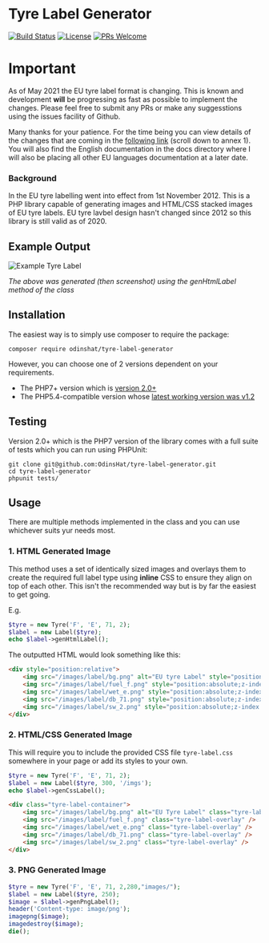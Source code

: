 # Tyre Label Generator

[![Build Status](https://travis-ci.org/OdinsHat/tyre-label-generator.svg?branch=master)](https://travis-ci.org/OdinsHat/tyre-label-generator) [![License](https://img.shields.io/badge/License-BSD%203--Clause-blue.svg)](https://opensource.org/licenses/BSD-3-Clause) [![PRs Welcome](https://img.shields.io/badge/PRs-welcome-brightgreen.svg?style=flat-square)](http://makeapullrequest.com)

# Important

As of May 2021 the EU tyre label format is changing. This is known and development **will** be progressing as fast as possible to implement the changes. Please feel free to submit any PRs or make any suggesstions using the issues facility of Github.

Many thanks for your patience. For the time being you can view details of the changes that are coming in the [following link](https://eur-lex.europa.eu/legal-content/EN/TXT/?uri=CELEX:32020R0740) (scroll down to annex 1). You will also find the English documentation in the docs directory where I will also be placing all other EU languages documentation at a later date.

### Background

In the EU tyre labelling went into effect from 1st November 2012. This is a PHP library capable of generating images and HTML/CSS stacked images of EU tyre labels. EU tyre lavbel design hasn't changed since 2012 so this library is still valid as of 2020.

## Example Output

![Example Tyre Label](https://raw.githubusercontent.com/OdinsHat/tyre-label-generator/master/images/tyre-label-ex.png)

_The above was generated (then screenshot) using the genHtmlLabel method of the class_

## Installation

The easiest way is to simply use composer to require the package:

```composer require odinshat/tyre-label-generator```

However, you can choose one of 2 versions dependent on your requirements. 

* The PHP7+ version which is [version 2.0+](https://github.com/OdinsHat/tyre-label-generator/tree/v2.0.0) 
* The PHP5.4-compatible version whose [latest working version was v1.2](https://github.com/OdinsHat/tyre-label-generator/tree/v1.2)

## Testing

Version 2.0+ which is the PHP7 version of the library comes with a full suite of tests which you can run using PHPUnit:

```
git clone git@github.com:OdinsHat/tyre-label-generator.git
cd tyre-label-generator
phpunit tests/
```

## Usage

There are multiple methods implemented in the class and you can use whichever suits yur needs most.

### 1. HTML Generated Image
This method uses a set of identically sized images and overlays them to create
the required full label type using **inline** CSS to ensure they align on top
of each other. This isn't the recommended way but is by far the easiest to get
going.

E.g.

```php
$tyre = new Tyre('F', 'E', 71, 2);
$label = new Label($tyre);
echo $label->genHtmlLabel();
```

The outputted HTML would look something like this:

```html
<div style="position:relative">
    <img src="/images/label/bg.png" alt="EU tyre Label" style="position:relative; z-index:0;" />
    <img src="/images/label/fuel_f.png" style="position:absolute;z-index:1" />
    <img src="/images/label/wet_e.png" style="position:absolute;z-index:1" />
    <img src="/images/label/db_71.png" style="position:absolute;z-index:1" />
    <img src="/images/label/sw_2.png" style="position:absolute;z-index:1" />
</div>
```

### 2. HTML/CSS Generated Image

This will require you to include the provided CSS file ```tyre-label.css```
somewhere in your page or add its styles to your own.

```php
$tyre = new Tyre('F', 'E', 71, 2);
$label = new Label($tyre, 300, '/imgs');
echo $label->genCssLabel();
```

```html
<div class="tyre-label-container">
    <img src="/images/label/bg.png" alt="EU Tyre Label" class="tyre-label-base" />
    <img src="/images/label/fuel_f.png" class="tyre-label-overlay" />
    <img src="/images/label/wet_e.png" class="tyre-label-overlay" />
    <img src="/images/label/db_71.png" class="tyre-label-overlay" />
    <img src="/images/label/sw_2.png" class="tyre-label-overlay" />
</div>
```

### 3. PNG Generated Image

```php
$tyre = new Tyre('F', 'E', 71, 2,280,"images/");
$label = new Label($tyre, 250); 
$image = $label->genPngLabel();
header('Content-type: image/png');
imagepng($image);
imagedestroy($image);
die();
```
